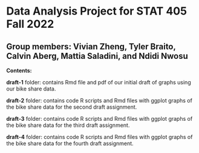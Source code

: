 # Data Analysis Project for STAT 405 Fall 2022

## **Group members**: Vivian Zheng, Tyler Braito, Calvin Aberg, Mattia Saladini, and Ndidi Nwosu ##

**Contents:**

**draft-1** folder: contains Rmd file and pdf of our initial draft of graphs using our bike share data.

**draft-2** folder: contains code R scripts and Rmd files with ggplot graphs of the bike share data for the second draft assignment.

**draft-3** folder: contains code R scripts and Rmd files with ggplot graphs of the bike share data for the third draft assignment.

**draft-4** folder: contains code R scripts and Rmd files with ggplot graphs of the bike share data for the fourth draft assignment.
